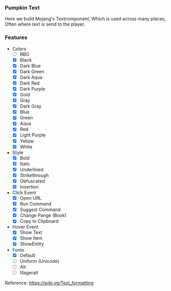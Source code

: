 ### Pumpkin Text
Here we build Mojang's Textcomponent, Which is used across many places, Often where text is send to the player.

### Features
- Colors
  - [ ] RBG
  - [x] Black
  - [x] Dark Blue  
  - [x] Dark Green  
  - [x] Dark Aqua  
  - [x] Dark Red  
  - [x] Dark Purple  
  - [x] Gold  
  - [x] Gray  
  - [x] Dark Gray  
  - [x] Blue  
  - [x] Green  
  - [x] Aqua  
  - [x] Red  
  - [x] Light Purple  
  - [x] Yellow  
  - [x] White  
- Style
  - [x] Bold
  - [x] Italic
  - [x] Underlined
  - [x] Strikethrough
  - [x] Obfuscated
  - [x] Insertion
- Click Event
  - [x] Open URL
  - [x] Run Command
  - [x] Suggest Command
  - [x] Change Pange (Book)
  - [x] Copy to Clipboard
- Hover Event
  - [x] Show Text
  - [x] Show Item
  - [x] ShowEntity
- Fonts
  - [x] Default
  - [ ] Uniform (Unicode)
  - [ ] Alt
  - [ ] Illageralt
  
Reference: https://wiki.vg/Text_formatting